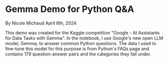 # Gemma Demo for Python Q&A
By Nicole Michaud
April 8th, 2024

This demo was created for the Kaggle competition "Google - AI Assistants for Data Tasks with Gemma".
In the notebook, I use Google's new open LLM model, Gemma, to answer common Python questions. 
The data I used to fine-tune this model for this purpose is from Python's FAQs page and contains 179 question-answer pairs and the categories they fall under.

